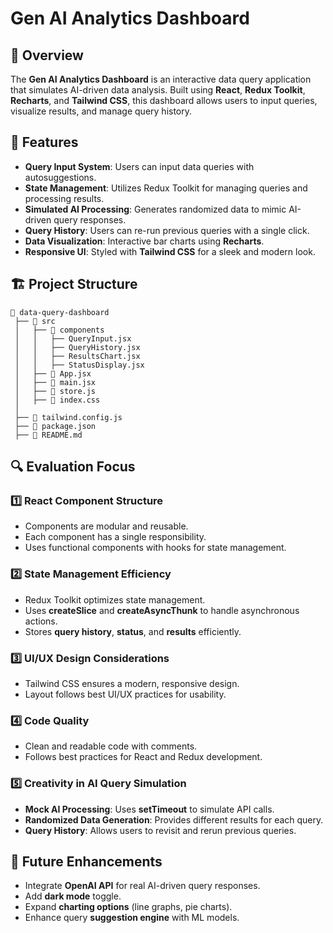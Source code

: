 # Gen AI Analytics Dashboard

## 🚀 Overview
The **Gen AI Analytics Dashboard** is an interactive data query application that simulates AI-driven data analysis. Built using **React**, **Redux Toolkit**, **Recharts**, and **Tailwind CSS**, this dashboard allows users to input queries, visualize results, and manage query history.

## 🎯 Features
- **Query Input System**: Users can input data queries with autosuggestions.
- **State Management**: Utilizes Redux Toolkit for managing queries and processing results.
- **Simulated AI Processing**: Generates randomized data to mimic AI-driven query responses.
- **Query History**: Users can re-run previous queries with a single click.
- **Data Visualization**: Interactive bar charts using **Recharts**.
- **Responsive UI**: Styled with **Tailwind CSS** for a sleek and modern look.

## 🏗️ Project Structure
```
📂 data-query-dashboard
 ├── 📂 src
 │   ├── 📂 components
 │   │   ├── QueryInput.jsx
 │   │   ├── QueryHistory.jsx
 │   │   ├── ResultsChart.jsx
 │   │   ├── StatusDisplay.jsx
 │   ├── 📜 App.jsx
 │   ├── 📜 main.jsx
 │   ├── 📜 store.js
 │   ├── 📜 index.css
 │
 ├── 📜 tailwind.config.js
 ├── 📜 package.json
 ├── 📜 README.md
```


## 🔍 Evaluation Focus
### 1️⃣ React Component Structure
- Components are modular and reusable.
- Each component has a single responsibility.
- Uses functional components with hooks for state management.

### 2️⃣ State Management Efficiency
- Redux Toolkit optimizes state management.
- Uses **createSlice** and **createAsyncThunk** to handle asynchronous actions.
- Stores **query history**, **status**, and **results** efficiently.

### 3️⃣ UI/UX Design Considerations
- Tailwind CSS ensures a modern, responsive design.
- Layout follows best UI/UX practices for usability.

### 4️⃣ Code Quality
- Clean and readable code with comments.
- Follows best practices for React and Redux development.

### 5️⃣ Creativity in AI Query Simulation
- **Mock AI Processing**: Uses **setTimeout** to simulate API calls.
- **Randomized Data Generation**: Provides different results for each query.
- **Query History**: Allows users to revisit and rerun previous queries.

## 🚀 Future Enhancements
- Integrate **OpenAI API** for real AI-driven query responses.
- Add **dark mode** toggle.
- Expand **charting options** (line graphs, pie charts).
- Enhance query **suggestion engine** with ML models.

